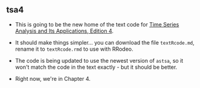 ## tsa4


- This is going to be the new home of the text code for [Time Series Analysis and Its Applications, Edition 4](http://www.stat.pitt.edu/stoffer/tsa4/).

- It should make things simpler... you can download the file `textRcode.md`, rename it to `textRcode.rmd` to use with RRodeo.

- The code is being updated to use the newest version of `astsa`, so it won't match the code in the text exactly - but it should be better. 

- Right now, we're in Chapter 4.